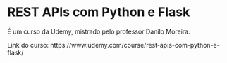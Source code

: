<h1> REST APIs com Python e Flask </h1> 
<p> É um curso da Udemy, mistrado pelo professor <a href='https://www.linkedin.com/in/odanilomoreira/' style="text-decoration:None;"> Danilo Moreira. </a> </p>
<p> Link do curso: https://www.udemy.com/course/rest-apis-com-python-e-flask/ </p>
